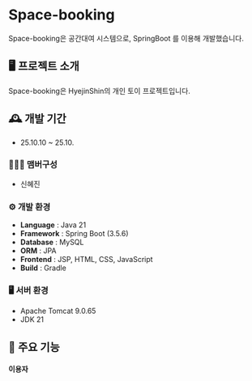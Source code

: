 # Space-booking
Space-booking은 공간대여 시스템으로, SpringBoot 를 이용해 개발했습니다.
  
## 🖥️ 프로젝트 소개
Space-booking은 HyejinShin의 개인 토이 프로젝트입니다.
  
## 🕰️ 개발 기간
* 25.10.10 ~ 25.10.

### 🧑‍🤝‍🧑 맴버구성
 - 신혜진

### ⚙️ 개발 환경
- **Language** : Java 21  
- **Framework** : Spring Boot (3.5.6)  
- **Database** : MySQL
- **ORM** : JPA  
- **Frontend** : JSP, HTML, CSS, JavaScript  
- **Build** : Gradle

### 🖥️ 서버 환경
- Apache Tomcat 9.0.65
- JDK 21
  
## 📌 주요 기능
#### 이용자
